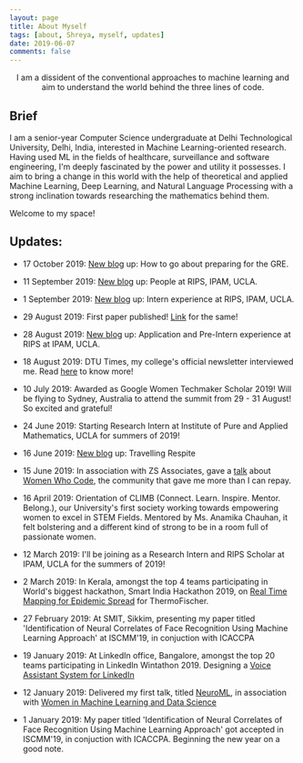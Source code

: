 ```yaml
---
layout: page
title: About Myself
tags: [about, Shreya, myself, updates]
date: 2019-06-07
comments: false
---
```

    
<center>I am a dissident of the conventional approaches to machine learning and aim to understand the world behind the three lines of code.</center>
<!-- <center><a href="http://ShreyaGupta08.github.io"><b>I</b></a> am a third year undergrauate at Delhi Technological University, Delhi, India. Welcome to my space.</center> -->

## Brief 
I am a senior-year Computer Science undergraduate at Delhi Technological University, Delhi, India, interested in Machine Learning-oriented research. Having used ML in the fields of healthcare, surveillance and software engineering, I'm deeply fascinated by the power and utility it possesses. I aim to bring a change in this world with the help of theoretical and applied Machine Learning, Deep Learning, and Natural Language Processing with a strong inclination towards researching the mathematics behind them. 

Welcome to my space!

## Updates:

* 17 October 2019: [New blog](https://shreyagupta08.github.io/how-to-go-about-gre/) up: How to go about preparing for the GRE.

* 11 September 2019: [New blog](https://shreyagupta08.github.io/rips-internship-people/) up: People at RIPS, IPAM, UCLA.

* 1 September 2019: [New blog](https://shreyagupta08.github.io/rips-internship-2019/) up: Intern experience at RIPS, IPAM, UCLA.

* 29 August 2019: First paper published! [Link](https://doi.org/10.1007/978-981-13-8798-2_2) for the same!

* 28 August 2019: [New blog](https://shreyagupta08.github.io/rips-internship-application-2019/) up: Application and Pre-Intern experience at RIPS at IPAM, UCLA.  

* 18 August 2019: DTU Times, my college's official newsletter interviewed me. Read [here](https://dtutimes.me/blog/university-of-california-los-angeles-internship-interview-456?fbclid=IwAR0sks9EU4eKGoFPEP6E9C_W3o7YmbV-0dNC0dQGntX7PcDLkuvZ72sE0xA) to know more!

* 10 July 2019: Awarded as Google Women Techmaker Scholar 2019! Will be flying to Sydney, Australia to attend the summit from 29 - 31 August! So excited and grateful!

* 24 June 2019: Starting Research Intern at Institute of Pure and Applied Mathematics, UCLA for summers of 2019!

* 16 June 2019: [New blog](https://shreyagupta08.github.io/respite/) up: Travelling Respite 

* 15 June 2019: In association with ZS Associates, gave a [talk](https://bit.ly/2Ija5pk) about [Women Who Code](https://womenwhocode.com), the community that gave me more than I can repay.

* 16 April 2019: Orientation of CLIMB (Connect. Learn. Inspire. Mentor. Belong.), our University's first society working towards empowering women to excel in STEM Fields. Mentored by Ms. Anamika Chauhan, it felt bolstering and a different kind of strong to be in a room full of passionate women. 

* 12 March 2019: I'll be joining as a Research Intern and RIPS Scholar at IPAM, UCLA for the summers of 2019!

* 2 March 2019: In Kerala, amongst the top 4 teams participating in World's biggest hackathon, Smart India Hackathon 2019, on [Real Time Mapping for Epidemic Spread](https://github.com/ShreyaGupta08/Epidemic-Spread-SIH) for ThermoFischer.

* 27 February 2019: At SMIT, Sikkim, presenting my paper titled 'Identification of Neural Correlates of Face Recognition Using Machine Learning Approach' at ISCMM'19, in conjuction with ICACCPA

* 19 January 2019: At LinkedIn office, Bangalore, amongst the top 20 teams participating in LinkedIn Wintathon 2019. Designing a [Voice Assistant System for LinkedIn](https://github.com/ShreyaGupta08/Voice-Assistant-LinkedIn)

* 12 January 2019: Delivered my first talk, titled [NeuroML](https://bit.ly/2IKafVB), in association with [Women in Machine Learning and Data Science](https://www.facebook.com/delhiwimlds) 

* 1 January 2019: My paper titled 'Identification of Neural Correlates of Face Recognition Using Machine Learning Approach' got accepted in ISCMM'19, in conjuction with ICACCPA. Beginning the new year on a good note.

<!-- ## Preview

{% capture images %}
    https://cloud.githubusercontent.com/assets/754514/14509720/61c61058-01d6-11e6-93ab-0918515ecd56.png
    https://cloud.githubusercontent.com/assets/754514/14509716/61ac6c8e-01d6-11e6-879f-8308883de790.png
{% endcapture %}
{% include gallery images=images caption="Screenshots of Moon Theme" cols=2 %}

See a [live version of Moon](http://taylantatli.github.io/Moon) hosted on GitHub.

## Getting Started

To learn how to install and use this theme check out the [Setup Guide](http://taylantatli.me/Moon/moon-theme/) for more information.
      
[Install Moon](https://github.com/TaylanTatli/Moon){: .btn}
 -->
